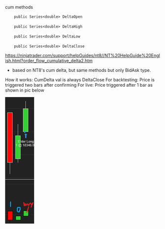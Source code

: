 cum methods

		public Series<double> DeltaOpen

		public Series<double> DeltaHigh

		public Series<double> DeltaLow

		public Series<double> DeltaClose
		
https://ninjatrader.com/support/helpGuides/nt8//NT%20HelpGuide%20English.html?order_flow_cumulative_delta2.htm
- based on NT8's cum delta, but same methods but only BidAsk type.

How it works:
CumDelta val is always DeltaClose
For backtesting: Price is triggered two bars after confirming
For live: Price triggered after 1 bar as shown in pic below

![alt text](../../etc/img/cumstrat.png)